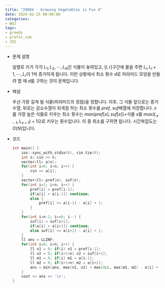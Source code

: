 ```yaml
---
title: "20984 - Growing Vegetables is Fun 4"
date: 2024-02-25 00:00:00
categories:
- BOJ
tags:
- greedy
- prefix_sum
- JOI
---
```


* 문제 설명

  일렬로 키가 각각 $L_1,L_2,\cdots,L_N$인 식물이 놓여있고, $[l,r]$구간에 물을 주면 $L_l,L_l+1,\cdots,L_r$이 1씩 증가하게 됩니다. 이런 상황에서 최소 횟수 $d$로 피라미드 모양을 만들려 할 때 $d$를 구하는 것이 문제입니다. 

- 해설

  우선 가장 길게 될 식물(피라미드의 정점)을 정합니다. 이후, 그 식물 앞으로는 증가수열, 뒤로는 감소수열이 되게끔 하는 최소 횟수를 $pref$, $suf$배열에 저장합니다. $x$를 가장 높은 식물로 키우는 최소 횟수는 $max(pref[x], suf[x]) +$식물 $x$를 $max(L_{x-1}, L_{x+1})+1$으로 키우는 횟수입니다. 이 중 최소를 구하면 됩니다. 시간복잡도는 $O(N)$입니다.

- 코드

  ```cpp
  int main() {
      ios::sync_with_stdio(0), cin.tie(0);
      int n; cin >> n;
      vector<ll> a(n);
      for(int i=0; i<n; i++) {
          cin >> a[i];
      }
      vector<ll> pref(n), suf(n);
      for(int i=1; i<n; i++) {
          pref[i] = pref[i-1];
          if(a[i] > a[i-1]) continue;
          else {
              pref[i] += a[i-1] - a[i] + 1; 
          }
      } 
      for(int i=n-2; i>=0; i--) {
          suf[i] = suf[i+1];
          if(a[i] > a[i+1]) continue;
          else suf[i] += a[i+1] - a[i] + 1;
      }
      ll ans = LLINF;
      for(int i=0; i<n; i++) {
          ll v1 = 0; if(i) v1 = pref[i-1];
          ll v2 = 0; if(i+1<n) v2 = suf[i+1];
          ll m1 = 0; if(i) m1 = a[i-1];
          ll m2 = 0; if(i+1<n) m2 = a[i+1];
          ans = min(ans, max(v1, v2) + max(0LL, max(m1, m2) - a[i] + 1));
      }
      cout << ans << '\n';
  }
  ```
